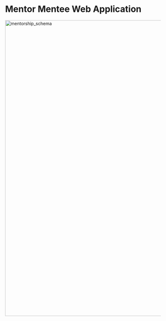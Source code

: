 #  Mentor Mentee Web Application
<img width="1366" height="954" alt="mentorship_schema" src="https://github.com/user-attachments/assets/b0516443-f1b5-48f6-bdb1-66f17585ad9c" />

